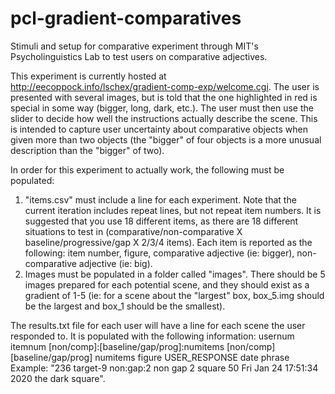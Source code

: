 # pcl-gradient-comparatives
Stimuli and setup for comparative experiment through MIT's Psycholinguistics Lab to test users on comparative adjectives.

This experiment is currently hosted at http://eecoppock.info/lschex/gradient-comp-exp/welcome.cgi. The user is presented with several images, but is told that the one highlighted in red is special in some way (bigger, long, dark, etc.). The user must then use the slider to decide how well the instructions actually describe the scene. This is intended to capture user uncertainty about comparative objects when given more than two objects (the "bigger" of four objects is a more unusual description than the "bigger" of two).

In order for this experiment to actually work, the following must be populated:
1. "items.csv" must include a line for each experiment. Note that the current iteration includes repeat lines, but not repeat item numbers. It is suggested that you use 18 different items, as there are 18 different situations to test in (comparative/non-comparative X baseline/progressive/gap X 2/3/4 items). Each item is reported as the following: item number, figure, comparative adjective (ie: bigger), non-comparative adjective (ie: big).
2. Images must be populated in a folder called "images". There should be 5 images prepared for each potential scene, and they should exist as a gradient of 1-5 (ie: for a scene about the "largest" box, box_5.img should be the largest and box_1 should be the smallest).


The results.txt file for each user will have a line for each scene the user responded to. It is populated with the following information: usernum itemnum [non/comp]:[baseline/gap/prog]:numitems [non/comp]  [baseline/gap/prog] numitems  figure  USER_RESPONSE date  phrase
Example: "236	target-9	non:gap:2	non	gap	2	square	50	Fri Jan 24 17:51:34 2020	 the dark
 square".
